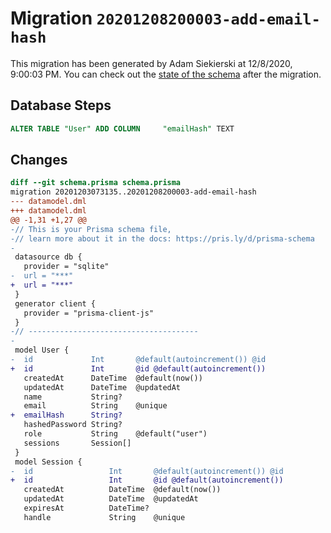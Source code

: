 # Migration `20201208200003-add-email-hash`

This migration has been generated by Adam Siekierski at 12/8/2020, 9:00:03 PM.
You can check out the [state of the schema](./schema.prisma) after the migration.

## Database Steps

```sql
ALTER TABLE "User" ADD COLUMN     "emailHash" TEXT
```

## Changes

```diff
diff --git schema.prisma schema.prisma
migration 20201203073135..20201208200003-add-email-hash
--- datamodel.dml
+++ datamodel.dml
@@ -1,31 +1,27 @@
-// This is your Prisma schema file,
-// learn more about it in the docs: https://pris.ly/d/prisma-schema
-
 datasource db {
   provider = "sqlite"
-  url = "***"
+  url = "***"
 }
 generator client {
   provider = "prisma-client-js"
 }
-// --------------------------------------
-
 model User {
-  id             Int       @default(autoincrement()) @id
+  id             Int       @id @default(autoincrement())
   createdAt      DateTime  @default(now())
   updatedAt      DateTime  @updatedAt
   name           String?
   email          String    @unique
+  emailHash      String?
   hashedPassword String?
   role           String    @default("user")
   sessions       Session[]
 }
 model Session {
-  id                 Int       @default(autoincrement()) @id
+  id                 Int       @id @default(autoincrement())
   createdAt          DateTime  @default(now())
   updatedAt          DateTime  @updatedAt
   expiresAt          DateTime?
   handle             String    @unique
```


